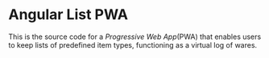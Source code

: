 # Angular List PWA

This is the source code for a *Progressive Web App*(PWA) that enables users to keep lists of predefined item types, functioning as a virtual log of wares.